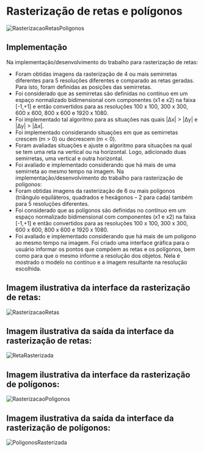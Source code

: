 # Rasterização de retas e polígonos

![RasterizacaoRetasPoligonos](https://github.com/MateusMaccos/RasterizaRestasEPoligonos/assets/75508372/02d203e5-5189-4d48-ae38-5a2ab1cbb581)

## Implementação
Na implementação/desenvolvimento do trabalho para rasterização de retas:
- Foram obtidas imagens da rasterização de 4 ou mais semirretas diferentes para 5 resoluções
diferentes e comparado as retas geradas. Para isto, foram definidas as posições das semirretas.
- Foi considerado que as semirretas são definidas no contínuo em um espaço normalizado
bidimensional com componentes (x1 e x2) na faixa [-1,+1] e então convertidos para as
resoluções 100 x 100, 300 x 300, 600 x 600, 800 x 600 e 1920 x 1080.
- Foi implementado tal algoritmo para as situações nas quais |Δx| > |Δy| e |Δy| > |Δx|.
- Foi implementado considerando situações em que as semirretas crescem (m > 0) ou
decrescem (m < 0).
- Foram avaliadas situações e ajuste o algoritmo para situações na qual se tem uma reta na
vertical ou na horizontal. Logo, adicionado duas semirretas, uma vertical e outra
horizontal.
- Foi avaliado e implementado considerando que há mais de uma semirreta ao mesmo tempo
na imagem.
Na implementação/desenvolvimento do trabalho para rasterização de polígonos:
- Foram obtidas imagens da rasterização de 6 ou mais polígonos (triângulo equiláteros,
quadrados e hexágonos – 2 para cada) também para 5 resoluções diferentes.
- Foi considerado que as polígonos são definidas no contínuo em um espaço normalizado
bidimensional com componentes (x1 e x2) na faixa [-1,+1] e então convertidos para as
resoluções 100 x 100, 300 x 300, 600 x 600, 800 x 600 e 1920 x 1080.
- Foi avaliado e implementado considerando que há mais de um polígono ao mesmo tempo na
imagem.
Foi criado uma interface gráfica para o usuário informar os pontos que compõem as retas e
os polígonos, bem como para que o mesmo informe a resolução dos objetos. Nela é mostrado o
modelo no contínuo e a imagem resultante na resolução escolhida.

## Imagem ilustrativa da interface da rasterização de retas:

![RasterizacaoRetas](https://github.com/MateusMaccos/RasterizaRestasEPoligonos/assets/75508372/7c2b8b97-fd58-4e66-94b0-43e2f1536093)

## Imagem ilustrativa da saída da interface da rasterização de retas:

![RetaRasterizada](https://github.com/MateusMaccos/RasterizaRestasEPoligonos/assets/75508372/2056d49e-6e2a-4056-801d-3c072a8503e8)

## Imagem ilustrativa da interface da rasterização de polígonos:

![RasterizacaoPoligonos](https://github.com/MateusMaccos/RasterizaRestasEPoligonos/assets/75508372/19838807-1e71-4eec-8071-124ee15bdf33)

## Imagem ilustrativa da saída da interface da rasterização de polígonos:

![PoligonosRasterizada](https://github.com/MateusMaccos/RasterizaRestasEPoligonos/assets/75508372/58f6c3e7-6c9a-466a-8cb2-4b7d51bc1a87)

